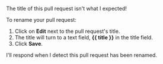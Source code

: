 The title of this pull request isn't what I expected!

To rename your pull request:
1. Click on **Edit** next to the pull request's title. 
1. The title will turn to a text field, **{{ title }}** in the title field.
1. Click **Save**.

I'll respond when I detect this pull request has been renamed.